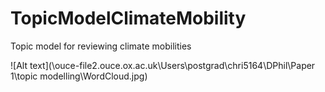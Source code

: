 # TopicModelClimateMobility
Topic model for reviewing climate mobilities


![Alt text](\\ouce-file2.ouce.ox.ac.uk\Users\postgrad\chri5164\DPhil\Paper 1\topic modelling\WordCloud.jpg)

